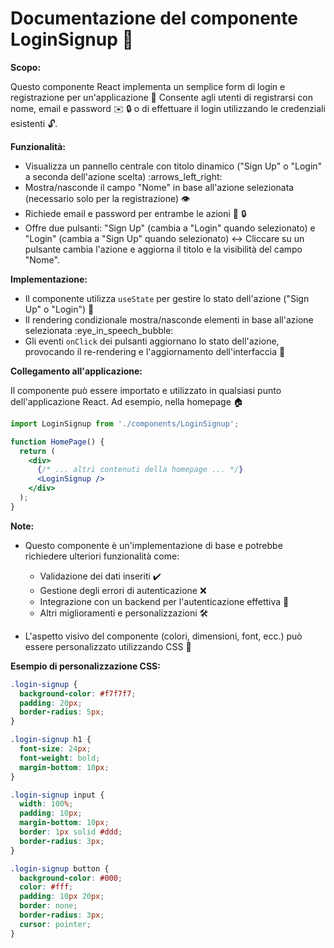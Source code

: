 # Documentazione del componente LoginSignup :tada:

**Scopo:**

Questo componente React implementa un semplice form di login e registrazione per un'applicazione :key: Consente agli utenti di registrarsi con nome, email e password :envelope: :lock: o di effettuare il login utilizzando le credenziali esistenti :unlock:.

**Funzionalità:**

- Visualizza un pannello centrale con titolo dinamico ("Sign Up" o "Login" a seconda dell'azione scelta) :arrows_left_right:
- Mostra/nasconde il campo "Nome" in base all'azione selezionata (necessario solo per la registrazione) :eye:
- Richiede email e password per entrambe le azioni :email: :lock:
- Offre due pulsanti: "Sign Up" (cambia a "Login" quando selezionato) e "Login" (cambia a "Sign Up" quando selezionato) :left_right_arrow: Cliccare su un pulsante cambia l'azione e aggiorna il titolo e la visibilità del campo "Nome".

**Implementazione:**

- Il componente utilizza `useState` per gestire lo stato dell'azione ("Sign Up" o "Login") :checkered_flag:
- Il rendering condizionale mostra/nasconde elementi in base all'azione selezionata :eye_in_speech_bubble:
- Gli eventi `onClick` dei pulsanti aggiornano lo stato dell'azione, provocando il re-rendering e l'aggiornamento dell'interfaccia :repeat:

**Collegamento all'applicazione:**

Il componente può essere importato e utilizzato in qualsiasi punto dell'applicazione React. Ad esempio, nella homepage :house:

```jsx
import LoginSignup from './components/LoginSignup';

function HomePage() {
  return (
    <div>
      {/* ... altri contenuti della homepage ... */}
      <LoginSignup />
    </div>
  );
}
```

**Note:**

- Questo componente è un'implementazione di base e potrebbe richiedere ulteriori funzionalità come:
    - Validazione dei dati inseriti :heavy_check_mark:
    - Gestione degli errori di autenticazione :x:
    - Integrazione con un backend per l'autenticazione effettiva :link:
    - Altri miglioramenti e personalizzazioni :hammer_and_wrench:

- L'aspetto visivo del componente (colori, dimensioni, font, ecc.) può essere personalizzato utilizzando CSS :art:

**Esempio di personalizzazione CSS:**

```css
.login-signup {
  background-color: #f7f7f7;
  padding: 20px;
  border-radius: 5px;
}

.login-signup h1 {
  font-size: 24px;
  font-weight: bold;
  margin-bottom: 10px;
}

.login-signup input {
  width: 100%;
  padding: 10px;
  margin-bottom: 10px;
  border: 1px solid #ddd;
  border-radius: 3px;
}

.login-signup button {
  background-color: #000;
  color: #fff;
  padding: 10px 20px;
  border: none;
  border-radius: 3px;
  cursor: pointer;
}
```

